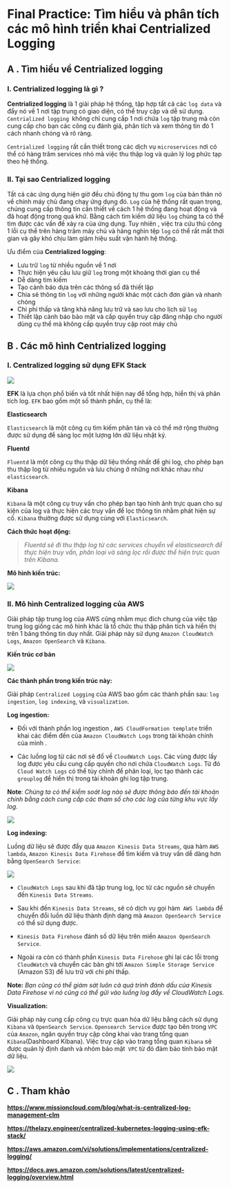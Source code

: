 # **Final Practice: Tìm hiểu và phân tích các mô hình triển khai Centrialized Logging**

## **A . Tìm hiểu về Centrialized logging**

### **I. Centrialized logging là gì ?**

**Centrialized logging** là 1 giải pháp hệ thống, tập hợp tất cả các `log data` và đẩy nó về 1 nơi tập trung có giao diện, có thể truy cập và dễ sử dụng. `Centrialized logging `không chỉ cung cấp 1 nơi chứa `log` tập trung mà còn cung cấp cho bạn các công cụ đánh giá, phân tích và xem thông tin đó 1 cách nhanh chóng và rõ ràng.

`Centrialized logging` rất cần thiết trong các dịch vụ `microservices` nơi có thể có hàng trăm services nhỏ mà việc thu thập log và quản lý log phức tạp theo hệ thống.

### **II. Tại sao Centrialized logging**

Tất cả các ứng dụng hiện giờ đều chủ động tự thu gom `log` của bản thân nó về chính máy chủ đang chạy ứng dụng đó. `Log` của hệ thống rất quan trọng, chúng cung cấp thông tin cần thiết về cách 1 hệ thống đang hoạt động và đã hoạt động trong quá khứ. Bằng cách tìm kiếm dữ liệu `log` chúng ta có thể tìm được các vấn đề xảy ra của ứng dụng. Tuy nhiên , việc tra cứu thủ công 1 lỗi cụ thể trên hàng trăm máy chủ và hàng nghìn tệp `log` có thể rất mất thời gian và gây khó chịu làm giảm hiệu suất vận hành hệ thống.

Ưu điểm của **Centrialized logging**:
- Lưu trữ `log` từ nhiều nguồn về 1 nơi
- Thực hiện yêu cầu lưu giữ `log` trong một khoảng thời gian cụ thể
- Dễ dàng tìm kiếm 
- Tạo cảnh báo dựa trên các thông số đã thiết lập
- Chia sẻ thông tin `log` với những người khác một cách đơn giản và nhanh chóng
- Chi phí thấp và tăng khả năng lưu trữ và sao lưu cho lịch sử `log`
- Thiết lập cảnh báo bảo mật và cấp quyền truy cập đăng nhập cho người dùng cụ thể mà không cấp quyền truy cập root máy chủ

## **B . Các mô hình Centrialized logging**

### **I. Centralized logging sử dụng EFK Stack**

<img src="./imgs/EFK.jpg">


**EFK** là lựa chọn phổ biến và tốt nhất hiện nay để tổng hợp, hiển thị và phân tích log. `EFK` bao gồm một số thành phần, cụ thể là:

**Elasticsearch**

`Elasticsearch` là một công cụ tìm kiếm phân tán và có thể mở rộng thường được sử dụng để sàng lọc một lượng lớn dữ liệu nhật ký.

**Fluentd**

`Fluentd` là một công cụ thu thập dữ liệu thống nhất để ghi log, cho phép bạn thu thập log từ nhiều nguồn và lưu chúng ở những nơi khác nhau như `elasticsearch`.

**Kibana**

`Kibana` là một công cụ truy vấn cho phép bạn tạo hình ảnh trực quan cho sự kiện của log và thực hiện các truy vấn để lọc thông tin nhằm phát hiện sự cố. `Kibana` thường được sử dụng cùng với `Elasticsearch`.

**Cách thức hoạt động:**

 > *Fluentd sẽ đi thu thập log từ các services chuyển về    elasticsearch để thực hiện truy vấn, phân loại và sàng  lọc rồi được thể hiện trực quan trên Kibana.*

**Mô hình kiến trúc:**

<img src="./imgs/EFK archi.jpg">

### **II. Mô hình Centralized logging của AWS**

Giải pháp tập trung log của AWS cũng nhằm mục đích chung của việc tập trung log giống các mô hình khác là tổ chức thu thập phân tích và hiển thị trên 1 bảng thông tin duy nhất. Giải pháp này sử dụng `Amazon CloudWatch Logs`, `Amazon OpenSearch` và `Kibana`.

**Kiến trúc cơ bản** 

<img src ="./imgs/AWS.jpg">

**Các thành phần trong kiến trúc này:**

 Giải pháp `Centralized Logging` của AWS bao gồm các thành phần sau: `log ingestion`, `log indexing`, và `visualization`.

**Log ingestion:** 

- Đối với thành phần log ingestion , `AWS CloudFormation template` triển khai các điểm đến của `Amazon CloudWatch Logs` trong tài khoản chính của mình .

- Các luồng log từ các nơi sẽ đổ về `CloudWatch Logs`. Các vùng được lấy log được yêu cầu cung cấp quyền cho nơi chứa `CloudWatch Logs`. Từ đó `Cloud Watch Logs` có thể tùy chỉnh để phân loại, lọc tạo thành các `grouplog` để hiển thị trong tài khoản ghi log tập trung.

**Note**: *Chúng ta có thể kiểm soát log nào sẽ được thông báo đến tài khoản chính bằng cách cung cấp các tham số cho các log của từng khu vực lấy log.*


<img src="./imgs/ingestion log.jpg">


**Log indexing:** 

Luồng dữ liệu sẽ được đẩy qua `Amazon Kinesis Data Streams`, qua hàm `AWS lambda`, `Amazon Kinesis Data Firehose` để tìm kiếm và truy vấn dễ dàng hơn bằng `OpenSearch Service`:

<img src="./imgs/log indexing.jpg">

- `CloudWatch Logs` sau khi đã tập trung log, lọc từ các nguồn sẽ chuyển đến `Kinesis Data Streams`.

- Sau khi đến `Kinesis Data Streams`, sẽ có dịch vụ gọi hàm` AWS lambda` để chuyển đổi luồn dữ liệu thành định dạng mà `Amazon OpenSearch Service` có thể sử dụng được.

- `Kinesis Data Firehose` đánh số dữ liệu trên miền `Amazon OpenSearch Service`.

- Ngoài ra còn có thành phần `Kinesis Data Firehose` ghi lại các lỗi trong `CloudWatch` và chuyển các bản ghi tới `Amazon Simple Storage Service` (Amazon S3) để lưu trữ với chi phí thấp.

**Note:**
*Bạn cũng có thể giám sát luôn cả quá trình đánh dấu của Kinesis Data Firehose vì nó cũng có thể gửi vào luồng log đẩy về CloudWatch Logs.*

**Visualization:**

Giải pháp này cung cấp công cụ trực quan hóa dữ liệu bằng cách sử dụng `Kibana` và `OpenSearch Service`. `Opensearch Service` được tạo bên trong `VPC `của `Amazon`, ngăn quyền truy cập công khai vào trang tổng quan `Kibana`(Dashboard Kibana). Việc truy cập vào trang tổng quan `Kibana` sẽ được quản lý định danh và nhóm bảo mật` VPC` từ đó đảm bảo tính bảo mật dữ liệu. 

<img src="./imgs/Visualization.jpg" >


## **C . Tham khảo**

**https://www.missioncloud.com/blog/what-is-centralized-log-management-clm**

**https://thelazy.engineer/centralized-kubernetes-logging-using-efk-stack/**

**https://aws.amazon.com/vi/solutions/implementations/centralized-logging/**

**https://docs.aws.amazon.com/solutions/latest/centralized-logging/overview.html**